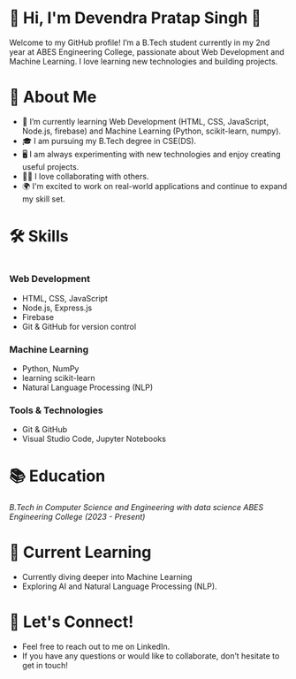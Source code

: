 <html>
  <head>
    <style>
      body{ background color🟦;
        }
    </style>
  </head>
<body>
<h1>🔴 Hi, I'm Devendra Pratap Singh 👋</h1>
Welcome to my GitHub profile! I’m a B.Tech student currently in my 2nd year at ABES Engineering College, passionate about Web Development and Machine Learning. I love learning new technologies and building projects.
<h1>🚀 About Me</h1>
<ul>
  <li>🌱 I’m currently learning Web Development (HTML, CSS, JavaScript, Node.js, firebase) and Machine Learning (Python, scikit-learn, numpy).</li>
  <li>🎓 I am pursuing my B.Tech degree in CSE(DS).</li>
  <li>🖥️ I am always experimenting with new technologies and enjoy creating useful projects.</li>
  <li>👨‍💻 I love collaborating with others.</li>
  <li>🌍 I'm excited to work on real-world applications and continue to expand my skill set.</li>
</ul>
<h1>🛠️ Skills<h1>
 <h3>Web Development</h3>
<ul>
  <li>HTML, CSS, JavaScript</li>
  <li> Node.js, Express.js</li>
  <li>Firebase</li>
  <li>Git & GitHub for version control</li>
</ul>
<h3>Machine Learning
</h3>
<ul>
  <li>Python, NumPy</li>
  <li> learning scikit-learn</li>
  <li>Natural Language Processing (NLP)</li>
</ul>
<h3>Tools & Technologies</h3>
<ul>
  <li>Git & GitHub</li>
  <li>Visual Studio Code, Jupyter Notebooks</li>
</ul>
<h1>📚 Education</h1>
<h6>B.Tech in Computer Science and Engineering with data science
ABES Engineering College (2023 - Present)</h6>

<h1>🌱 Current Learning</h1>
<ul>
  <li>Currently diving deeper into Machine Learning</li>
  <li>Exploring AI and Natural Language Processing (NLP).</li>
</ul>
<h1>💬 Let's Connect!</h1>
<ul>
  <li>Feel free to reach out to me on LinkedIn.</li>
  <li>If you have any questions or would like to collaborate, don’t hesitate to get in touch!</li>
</ul>
</body>
</html>



